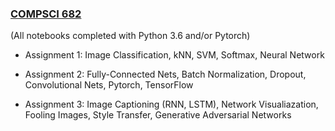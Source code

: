 ### [COMPSCI 682](https://compsci682-fa19.github.io/)
(All notebooks completed with Python 3.6 and/or Pytorch)

* Assignment 1: Image Classification, kNN, SVM, Softmax, Neural Network

* Assignment 2: Fully-Connected Nets, Batch Normalization, Dropout, Convolutional Nets, Pytorch, TensorFlow

* Assignment 3: Image Captioning (RNN, LSTM), Network Visualiazation, Fooling Images, Style Transfer, Generative Adversarial Networks
